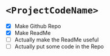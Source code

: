 # `<ProjectCodeName>`

- [X] Make Github Repo
- [X] Make ReadMe
- [ ] Actually make the ReadMe useful
- [ ] Actually put some code in the Repo
